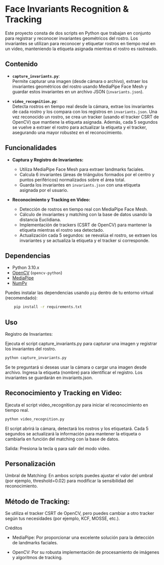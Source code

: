 # Face Invariants Recognition & Tracking

Este proyecto consta de dos scripts en Python que trabajan en conjunto para registrar y reconocer invariantes geométricos del rostro. Los invariantes se utilizan para reconocer y etiquetar rostros en tiempo real en un video, manteniendo la etiqueta asignada mientras el rostro es rastreado.

## Contenido

- **`capture_invariants.py`**:  
  Permite capturar una imagen (desde cámara o archivo), extraer los invariantes geométricos del rostro usando MediaPipe Face Mesh y guardar estos invariantes en un archivo JSON (`invariants.json`).

- **`video_recognition.py`**:  
  Detecta rostros en tiempo real desde la cámara, extrae los invariantes de cada rostro y los compara con los registros en `invariants.json`. Una vez reconocido un rostro, se crea un tracker (usando el tracker CSRT de OpenCV) que mantiene la etiqueta asignada. Además, cada 5 segundos se vuelve a extraer el rostro para actualizar la etiqueta y el tracker, asegurando una mayor robustez en el reconocimiento.

## Funcionalidades

- **Captura y Registro de Invariantes:**  
  - Utiliza MediaPipe Face Mesh para extraer landmarks faciales.
  - Calcula 6 invariantes (áreas de triángulos formados por el centro y puntos periféricos) normalizados sobre el área total.
  - Guarda los invariantes en `invariants.json` con una etiqueta asignada por el usuario.

- **Reconocimiento y Tracking en Video:**  
  - Detección de rostros en tiempo real con MediaPipe Face Mesh.
  - Cálculo de invariantes y matching con la base de datos usando la distancia Euclidiana.
  - Implementación de trackers (CSRT de OpenCV) para mantener la etiqueta mientras el rostro sea detectado.
  - Actualización cada 5 segundos: se reevalúa el rostro, se extraen los invariantes y se actualiza la etiqueta y el tracker si corresponde.

## Dependencias

- Python 3.10.x
- [OpenCV](https://opencv.org/) (`opencv-python`)
- [MediaPipe](https://mediapipe.dev/)
- [NumPy](https://numpy.org/)

Puedes instalar las dependencias usando `pip` dentro de tu entorno virtual (recomendado):

```bash
    pip install -r requirements.txt
```

## Uso

Registro de Invariantes:

Ejecuta el script capture_invariants.py para capturar una imagen y registrar los invariantes del rostro.

```python
python capture_invariants.py
```

Se te preguntará si deseas usar la cámara o cargar una imagen desde archivo.
Ingresa la etiqueta (nombre) para identificar el registro.
Los invariantes se guardarán en invariants.json.

## Reconocimiento y Tracking en Video:

Ejecuta el script video_recognition.py para iniciar el reconocimiento en tiempo real.

```python
python video_recognition.py
```

El script abrirá la cámara, detectará los rostros y los etiquetará.
Cada 5 segundos se actualizará la información para mantener la etiqueta o cambiarla en función del matching con la base de datos.

Salida:
    Presiona la tecla q para salir del modo video.

## Personalización

Umbral de Matching:
En ambos scripts puedes ajustar el valor del umbral (por ejemplo, threshold=0.02) para modificar la sensibilidad del reconocimiento.

## Método de Tracking:

Se utiliza el tracker CSRT de OpenCV, pero puedes cambiar a otro tracker según tus necesidades (por ejemplo, KCF, MOSSE, etc.).

Créditos

- MediaPipe:
    Por proporcionar una excelente solución para la detección de landmarks faciales.

- OpenCV:
    Por su robusta implementación de procesamiento de imágenes y algoritmos de tracking.
